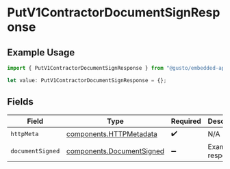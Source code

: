 # PutV1ContractorDocumentSignResponse

## Example Usage

```typescript
import { PutV1ContractorDocumentSignResponse } from "@gusto/embedded-api/models/operations/putv1contractordocumentsign.js";

let value: PutV1ContractorDocumentSignResponse = {};
```

## Fields

| Field                                                                  | Type                                                                   | Required                                                               | Description                                                            |
| ---------------------------------------------------------------------- | ---------------------------------------------------------------------- | ---------------------------------------------------------------------- | ---------------------------------------------------------------------- |
| `httpMeta`                                                             | [components.HTTPMetadata](../../models/components/httpmetadata.md)     | :heavy_check_mark:                                                     | N/A                                                                    |
| `documentSigned`                                                       | [components.DocumentSigned](../../models/components/documentsigned.md) | :heavy_minus_sign:                                                     | Example response                                                       |